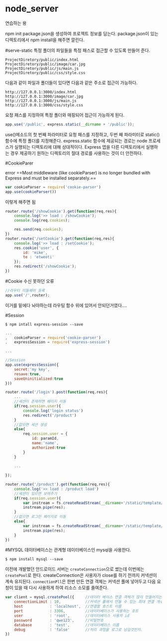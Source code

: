 # node_server
연습하는 용

npm init
package.json을 생성하여 프로젝트 정보를 담는다.
package.json이 있는 디렉토리에서 npm install을 해주면 깔린다.


#serve-static
특정 폴더의 파일들을 특정 패스로 접근할 수 있도록 만들어 준다.
```
ProjectDiretory/public/index.html
ProjectDiretory/public/image/car.jpg
ProjectDiretory/public/js/main.js
ProjectDiretory/public/css/style.css
```
다음과 같이 파일과 폴더들이 있다면 다음과 같은 주소로 접근이 가능하다.
```
http://127.0.0.1:3000/index.html
http://127.0.0.1:3000/image/car.jpg
http://127.0.0.1:3000/js/main.js
http://127.0.0.1:3000/css/style.css
```
요청 패스를 지정하여 특정 폴더와 매핑되어 접근이 가능하게 된다.
```js
app.use('/public', express.static(__dirname + '/public'));
```

use()메소드의 첫 번째 파라미터로 요청 패스를 지정하고, 두번 째 파라미터로 static()함수에 특정 폴더를 지정해준다.
express.static 함수에 제공되는 경로는 node 프로세스가 실행되는 디렉토리에 대해 상대적이다. Express 앱을 다른 디렉토리에서 실행하는 경우 제공하기 원하는 디렉토리의 절대 경로를 사용하는 것이 더 안전하다.


#CookieParer

error
==Most middleware (like cookieParser) is no longer bundled with Express and must be installed separately.==

```js
var cookieParser = require('cookie-parser')
app.use(cookieParser())
```
이렇게 해주면 됨
```js
router.route('/showCookie').get(function(req,res){
	console.log('>> load : /showCookie');
    console.log(req.cookies);

    res.send(req.cookies);
})
router.route('/setCookie').get(function(req,res){
	console.log('>> load : /setCookie');
	res.cookie('user', {
        id: 'mike',
        te : 'etweoti'
	});
    res.redirect('/showCookie');
})
```

#Cookie 수신 못하던 오류

```js
//라우터 미들웨어 등록
app.use('/',router);
```
이거를 밑에다 놔야하는데 라우팅 함수 위에 있어서 안되던거였다....

#Session

```
$ npm intall express-session --save
```

```js
...
,   cookieParser = require('cookie-parser')
,   expressSession = require('express-session')

...

//Session
app.use(expressSession({
    secret:'my key',
    resave:true,
    saveUninitialized:true
}))
```

```js
router.route('/login').post(function(req,res){
	...
    //세션이 존재하면 페이지 이동
    if(req.session.user){
        console.log('login status')
        res.redirect('/product')
    }
    //없으면 세션 생성
    else{
        req.session.user = {
            id: paramId,
            name:'name',
            authorized:true
        }
    }
    
    ...
    
});
```

```js
router.route('/product').get(function(req,res){
    console.log('>> load : /product load')
    //세션이 있으면 보여주기
    if(req.session.user){
        var instream = fs.createReadStream(__dirname+'/static/template/product.html')
        instream.pipe(res);
    }
    //없으면 로그인 페이지로 이동
    else{
        var instream = fs.createReadStream(__dirname+'/static/template/login.html')
        instream.pipe(res);
    }
})
```

#MYSQL
데이터베이스는 관계형 데이터베이스인 mysql을 사용한다.

```
$ npm install mysql --save
```

이전에 개발했던 안드로이드 서버는 `createConnection`으로 썼는데 이번에는 `createPool`로 한다. createConnection은 사용자가 close를 하기 전까지 커넥션이 계속 유지된다. `connectionPll`은
한번 만든 연결 객체는 커넥션 풀에 넣어두고 다음 요청이 있을 때 다시 사용하게 하여 리소스 소모를 줄여준다.
```js
var client = mysql.createPool({     //데이터 베이스 연결 객체가 많이 만들어지는 것을 막고 한번 만든 연결을 다시 사요할 수있게
    connectionLimit : 10,           //커넥션 풀에서 만들 수 있는 최대 연결 개수
    host            : 'localhost',  //연결할 호스트 이름
    port            : 3306,         //데이터베이스가 사용하는 포트
    user            : 'root',       //데이터베이스 사용자 id
    password        : 'qwe123',     //비밀번호
    database        : 'test',       //데이터베이스 이름
    debug           : 'false'       //처리 과정을 로그로 남길것인지.
})
```

